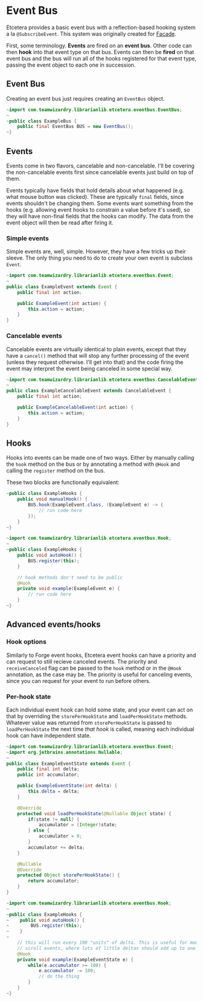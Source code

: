 # Event Bus

Etcetera provides a basic event bus with a reflection-based hooking system a la
`@SubscribeEvent`. This system was originally created for [Facade](../facade/README.md).

First, some terminology. **Events** are fired on an **event bus**. Other code can then **hook**
into that event type on that bus. Events can then be **fired** on that event bus and the bus will
run all of the hooks registered for that event type, passing the event object to each one in
succession.

## Event Bus

Creating an event bus just requires creating an `EventBus` object.

```java
~import com.teamwizardry.librarianlib.etcetera.eventbus.EventBus;
~
~public class ExampleBus {
    public final EventBus BUS = new EventBus();
~}
```

## Events

Events come in two flavors, cancelable and non-cancelable. I'll be covering the non-cancelable
events first since cancelable events just build on top of them.

Events typically have fields that hold details about what happened (e.g. what mouse button was
clicked). These are typically `final` fields, since events shouldn't be changing them. Some
events want something from the hooks (e.g. allowing event hooks to constrain a value before it's
used), so they will have non-final fields that the hooks can modify. The data from the event
object will then be read after firing it.

### Simple events

Simple events are, well, simple. However, they have a few tricks up their sleeve. The only thing
you need to do to create your own event is subclass `Event`.

```java
~import com.teamwizardry.librarianlib.etcetera.eventbus.Event;
~
public class ExampleEvent extends Event {
    public final int action;

    public ExampleEvent(int action) {
        this.action = action;
    }
}
```

### Cancelable events

Cancelable events are virtually identical to plain events, except that they have a `cancel()`
method that will stop any further processing of the event (unless they request otherwise. I'll
get into that) and the code firing the event may interpret the event being canceled in some special way.

```java
~import com.teamwizardry.librarianlib.etcetera.eventbus.CancelableEvent;
~
public class ExampleCancelableEvent extends CancelableEvent {
    public final int action;

    public ExampleCancelableEvent(int action) {
        this.action = action;
    }
}
```

## Hooks

Hooks into events can be made one of two ways. Either by manually calling the `hook` method on
the bus or by annotating a method with `@Hook` and calling the `register` method on the bus.

These two blocks are functionally equivalent:

```java
~public class ExampleHooks {
    public void manualHook() {
        BUS.hook(ExampleEvent.class, (ExampleEvent e) -> {
            // run code here
        });
    }
~}
```
```java
~import com.teamwizardry.librarianlib.etcetera.eventbus.Hook;
~
~public class ExampleHooks {
    public void autoHook() {
        BUS.register(this);
    }

    // hook methods don't need to be public
    @Hook
    private void example(ExampleEvent e) {
        // run code here
    }
~}
```

## Advanced events/hooks

### Hook options

Similarly to Forge event hooks, Etcetera event hooks can have a priority and can request to still 
recieve canceled events. The priority and `receiveCanceled` flag can be passed to the `hook` method
or in the `@Hook` annotation, as the case may be. The priority is useful for canceling events, since
you can request for your event to run before others.

### Per-hook state 

Each individual event hook can hold some state, and your event can act on that by overriding the
`storePerHookState` and `loadPerHookState` methods. Whatever value was returned from
`storePerHookState` is passed to `loadPerHookState` the next time *that hook* is called, meaning
each individual hook can have independent state.

```java
~import com.teamwizardry.librarianlib.etcetera.eventbus.Event;
~import org.jetbrains.annotations.Nullable;
~
public class ExampleEventState extends Event {
    public final int delta;
    public int accumulator;

    public ExampleEventState(int delta) {
        this.delta = delta;
    }

    @Override
    protected void loadPerHookState(@Nullable Object state) {
        if(state != null) {
            accumulator = (Integer)state;
        } else {
            accumulator = 0;
        }
        accumulator += delta;
    }

    @Nullable
    @Override
    protected Object storePerHookState() {
        return accumulator;
    }
}
```
```java
~import com.teamwizardry.librarianlib.etcetera.eventbus.Hook;
~
~public class ExampleHooks {
~    public void autoHook() {
~        BUS.register(this);
~    }
~
    // this will run every 100 "units" of delta. This is useful for mouse
    // scroll events, where lots of little deltas should add up to one step
    @Hook
    private void example(ExampleEventState e) {
        while(e.accumulator >= 100) {
            e.accumulator -= 100;
            // do the thing
        }
    }
~}
```
